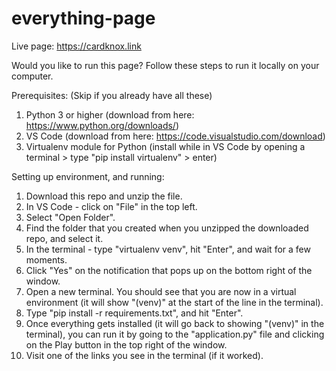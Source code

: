 # everything-page

Live page: https://cardknox.link

Would you like to run this page? Follow these steps to run it locally on your computer.

Prerequisites: (Skip if you already have all these)
  1. Python 3 or higher (download from here: https://www.python.org/downloads/)
  2. VS Code (download from here: https://code.visualstudio.com/download)
  3. Virtualenv module for Python (install while in VS Code by opening a terminal > type "pip install virtualenv" > enter)
  
Setting up environment, and running:
  1. Download this repo and unzip the file.
  2. In VS Code - click on "File" in the top left.
  3. Select "Open Folder".
  4. Find the folder that you created when you unzipped the downloaded repo, and select it.
  5. In the terminal - type "virtualenv venv", hit "Enter", and wait for a few moments.
  6. Click "Yes" on the notification that pops up on the bottom right of the window.
  7. Open a new terminal. You should see that you are now in a virtual environment (it will show "(venv)" at the start of the line in the terminal).
  8. Type "pip install -r requirements.txt", and hit "Enter".
  9. Once everything gets installed (it will go back to showing "(venv)" in the terminal), you can run it by going to the "application.py" file and clicking on the Play button in the top right of the window.
  10. Visit one of the links you see in the terminal (if it worked).
